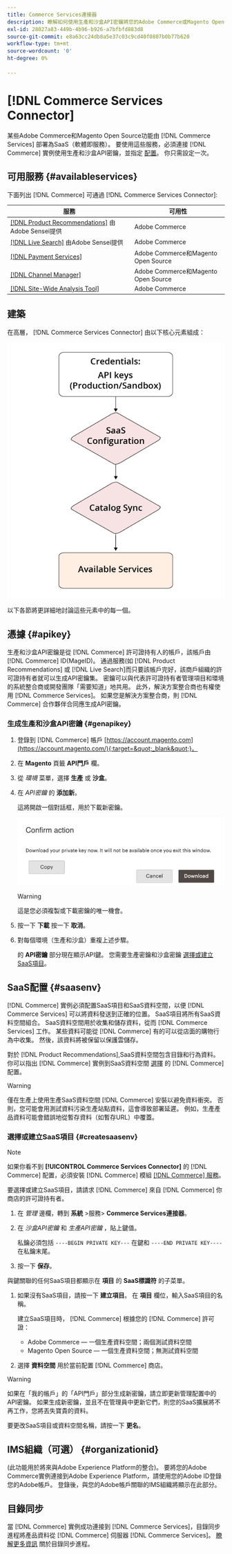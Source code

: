 ```yaml
---
title: Commerce Services連接器
description: 瞭解如何使用生產和沙盒API密鑰將您的Adobe Commerce或Magento Open Source實例整合到服務。
exl-id: 28027a83-449b-4b96-b926-a7bfbfd883d8
source-git-commit: e8a63cc24db8a5e37c03c9cd40f0807b0b77b620
workflow-type: tm+mt
source-wordcount: '0'
ht-degree: 0%

---
```


# [!DNL Commerce Services Connector]

某些Adobe Commerce和Magento Open Source功能由 [!DNL Commerce Services]  部署為SaaS（軟體即服務）。 要使用這些服務，必須連接 [!DNL Commerce] 實例使用生產和沙盒API密鑰，並指定 [配置](https://docs.magento.com/user-guide/configuration/services/saas.html)。 你只需設定一次。

## 可用服務 {#availableservices}

下面列出 [!DNL Commerce] 可通過 [!DNL Commerce Services Connector]:

| 服務 | 可用性 |
| ---|--- |
| [[!DNL Product Recommendations]](/help/product-recommendations/overview.md) 由Adobe Sensei提供 | Adobe Commerce |
| [[!DNL Live Search]](/help/live-search/overview.md) 由Adobe Sensei提供 | Adobe Commerce |
| [[!DNL Payment Services]](/help/payment-services/overview.md) | Adobe Commerce和Magento Open Source |
| [[!DNL Channel Manager]](https://experienceleague.adobe.com/docs/commerce-channels/channel-manager/intro-to-channel-manager/overview.html) | Adobe Commerce和Magento Open Source |
| [[!DNL Site-Wide Analysis Tool]](https://experienceleague.adobe.com/docs/commerce-operations/tools/site-wide-analysis-tool/intro.html) | Adobe Commerce |

## 建築

在高層， [!DNL Commerce Services Connector] 由以下核心元素組成：

![Commerce Services連接器體系結構](assets/saas-config-sync-workflow.png)

以下各節將更詳細地討論這些元素中的每一個。

## 憑據 {#apikey}

生產和沙盒API密鑰是從 [!DNL Commerce] 許可證持有人的帳戶，該帳戶由 [!DNL Commerce] ID(MageID)。 通過服務(如 [!DNL Product Recommendations] 或 [!DNL Live Search]而只要該帳戶完好，該商戶組織的許可證持有者就可以生成API密鑰集。 密鑰可以與代表許可證持有者管理項目和環境的系統整合商或開發團隊「需要知道」地共用。 此外，解決方案整合商也有權使用 [!DNL Commerce Services]。 如果您是解決方案整合商，則 [!DNL Commerce] 合作夥伴合同應生成API密鑰。

### 生成生產和沙盒API密鑰 {#genapikey}

1. 登錄到 [!DNL Commerce] 帳戶 [https://account.magento.com](https://account.magento.com/){:target=&quot;_blank&quot;}。

1. 在 **Magento** 頁籤 **API門戶** 欄。

1. 從 _環境_ 菜單，選擇 **生產** 或 **沙盒**。

1. 在 _API密鑰_ 的 **添加新**。

   這將開啟一個對話框，用於下載新密鑰。

   ![下載私鑰](assets/download-api-private-key.png)

   >[!WARNING]
   >
   > 這是您必須複製或下載密鑰的唯一機會。

1. 按一下 **下載** 按一下 **取消**。

1. 對每個環境（生產和沙盒）重複上述步驟。

   的 **API密鑰** 部分現在顯示API鍵。 您需要生產密鑰和沙盒密鑰 [選擇或建立SaaS項目](#createsaasenv)。

## SaaS配置 {#saasenv}

[!DNL Commerce] 實例必須配置SaaS項目和SaaS資料空間，以便 [!DNL Commerce Services] 可以將資料發送到正確的位置。 SaaS項目將所有SaaS資料空間組合。 SaaS資料空間用於收集和儲存資料，從而 [!DNL Commerce Services] 工作。 某些資料可能從 [!DNL Commerce] 有的可以從店面的購物行為中收集。 然後，該資料將被保留以保護雲儲存。

對於 [!DNL Product Recommendations],SaaS資料空間包含目錄和行為資料。 你可以指出 [!DNL Commerce] 實例到SaaS資料空間 [選擇](https://docs.magento.com/user-guide/configuration/services/saas.html) 的 [!DNL Commerce] 配置。

>[!WARNING]
>
> 僅在生產上使用生產SaaS資料空間 [!DNL Commerce] 安裝以避免資料衝突。 否則，您可能會用測試資料污染生產站點資料，這會導致部署延遲。 例如，生產產品資料可能會錯誤地從暫存資料（如暫存URL）中覆蓋。

### 選擇或建立SaaS項目 {#createsaasenv}

>[!NOTE]
>
> 如果你看不到 **[!UICONTROL Commerce Services Connector]** 的 [!DNL Commerce] 配置，必須安裝 [!DNL Commerce] 模組 [[!DNL Commerce] 服務](#availableservices)。

要選擇或建立SaaS項目，請請求 [!DNL Commerce] 來自 [!DNL Commerce] 你商店的許可證持有者。

1. 在 _管理_ 邊欄，轉到 **系統** >服務> **Commerce Services連接器**。

1. 在 _沙盒API密鑰_ 和 _生產API密鑰_ ，貼上鍵值。

   私鑰必須包括 `----BEGIN PRIVATE KEY---` 在鍵和 `----END PRIVATE KEY----` 在私鑰末尾。

1. 按一下 **保存**。

與鍵關聯的任何SaaS項目都顯示在 **項目** 的 **SaaS標識符** 的子菜單。

1. 如果沒有SaaS項目，請按一下 **建立項目**。 在 **項目** 欄位，輸入SaaS項目的名稱。

   建立SaaS項目時， [!DNL Commerce] 根據您的 [!DNL Commerce] 許可證：
   - Adobe Commerce — 一個生產資料空間；兩個測試資料空間
   - Magento Open Source — 一個生產資料空間；無測試資料空間

1. 選擇 **資料空間** 用於當前配置 [!DNL Commerce] 商店。

>[!WARNING]
>
> 如果在「我的帳戶」的「API門戶」部分生成新密鑰，請立即更新管理配置中的API密鑰。 如果生成新密鑰，並且不在管理員中更新它們，則您的SaaS擴展將不再工作，您將丟失寶貴的資料。

要更改SaaS項目或資料空間名稱，請按一下 **更名**。

## IMS組織（可選） {#organizationid}

(此功能用於將來與Adobe Experience Platform的整合)。 要將您的Adobe Commerce實例連接到Adobe Experience Platform，請使用您的Adobe ID登錄您的Adobe帳戶。 登錄後，與您的Adobe帳戶關聯的IMS組織將顯示在此部分。

## 目錄同步

當 [!DNL Commerce] 實例成功連接到 [!DNL Commerce Services]，目錄同步進程將產品資料從 [!DNL Commerce] 伺服器 [!DNL Commerce Services]。 [瞭解更多資訊](catalog-sync.md) 關於目錄同步進程。
